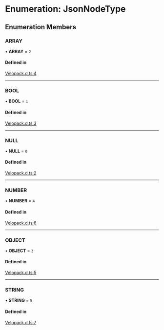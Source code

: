 # Enumeration: JsonNodeType

## Enumeration Members

### ARRAY

• **ARRAY** = ``2``

#### Defined in

[Velopack.d.ts:4](https://github.com/velopack/velopack.fusion/blob/4afc04c/for-js/Velopack.d.ts#L4)

___

### BOOL

• **BOOL** = ``1``

#### Defined in

[Velopack.d.ts:3](https://github.com/velopack/velopack.fusion/blob/4afc04c/for-js/Velopack.d.ts#L3)

___

### NULL

• **NULL** = ``0``

#### Defined in

[Velopack.d.ts:2](https://github.com/velopack/velopack.fusion/blob/4afc04c/for-js/Velopack.d.ts#L2)

___

### NUMBER

• **NUMBER** = ``4``

#### Defined in

[Velopack.d.ts:6](https://github.com/velopack/velopack.fusion/blob/4afc04c/for-js/Velopack.d.ts#L6)

___

### OBJECT

• **OBJECT** = ``3``

#### Defined in

[Velopack.d.ts:5](https://github.com/velopack/velopack.fusion/blob/4afc04c/for-js/Velopack.d.ts#L5)

___

### STRING

• **STRING** = ``5``

#### Defined in

[Velopack.d.ts:7](https://github.com/velopack/velopack.fusion/blob/4afc04c/for-js/Velopack.d.ts#L7)
